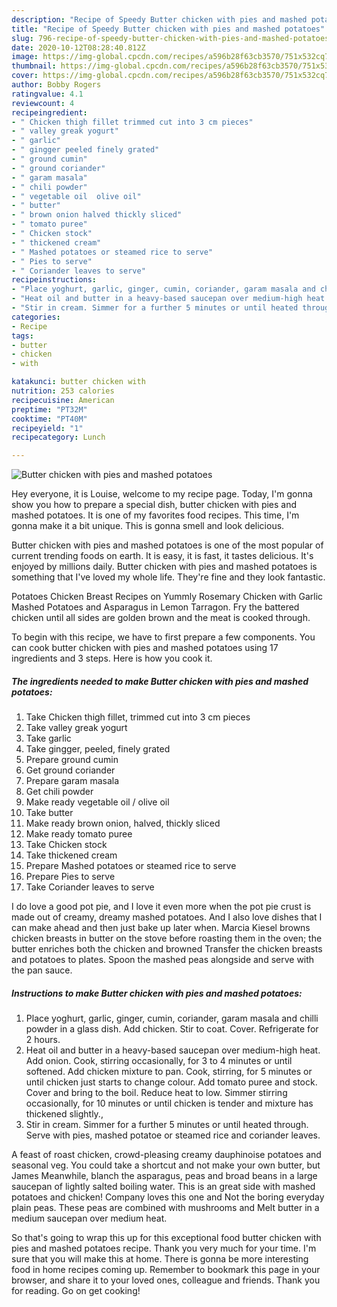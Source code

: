 ```yaml
---
description: "Recipe of Speedy Butter chicken with pies and mashed potatoes"
title: "Recipe of Speedy Butter chicken with pies and mashed potatoes"
slug: 796-recipe-of-speedy-butter-chicken-with-pies-and-mashed-potatoes
date: 2020-10-12T08:28:40.812Z
image: https://img-global.cpcdn.com/recipes/a596b28f63cb3570/751x532cq70/butter-chicken-with-pies-and-mashed-potatoes-recipe-main-photo.jpg
thumbnail: https://img-global.cpcdn.com/recipes/a596b28f63cb3570/751x532cq70/butter-chicken-with-pies-and-mashed-potatoes-recipe-main-photo.jpg
cover: https://img-global.cpcdn.com/recipes/a596b28f63cb3570/751x532cq70/butter-chicken-with-pies-and-mashed-potatoes-recipe-main-photo.jpg
author: Bobby Rogers
ratingvalue: 4.1
reviewcount: 4
recipeingredient:
- " Chicken thigh fillet trimmed cut into 3 cm pieces"
- " valley greak yogurt"
- " garlic"
- " gingger peeled finely grated"
- " ground cumin"
- " ground coriander"
- " garam masala"
- " chili powder"
- " vegetable oil  olive oil"
- " butter"
- " brown onion halved thickly sliced"
- " tomato puree"
- " Chicken stock"
- " thickened cream"
- " Mashed potatoes or steamed rice to serve"
- " Pies to serve"
- " Coriander leaves to serve"
recipeinstructions:
- "Place yoghurt, garlic, ginger, cumin, coriander, garam masala and chilli powder in a glass dish. Add chicken. Stir to coat. Cover. Refrigerate for 2 hours."
- "Heat oil and butter in a heavy-based saucepan over medium-high heat. Add onion. Cook, stirring occasionally, for 3 to 4 minutes or until softened. Add chicken mixture to pan. Cook, stirring, for 5 minutes or until chicken just starts to change colour. Add tomato puree and stock. Cover and bring to the boil. Reduce heat to low. Simmer stirring occasionally, for 10 minutes or until chicken is tender and mixture has thickened slightly.,"
- "Stir in cream. Simmer for a further 5 minutes or until heated through. Serve with pies, mashed potatoe or steamed rice and coriander leaves."
categories:
- Recipe
tags:
- butter
- chicken
- with

katakunci: butter chicken with 
nutrition: 253 calories
recipecuisine: American
preptime: "PT32M"
cooktime: "PT40M"
recipeyield: "1"
recipecategory: Lunch

---
```



![Butter chicken with pies and mashed potatoes](https://img-global.cpcdn.com/recipes/a596b28f63cb3570/751x532cq70/butter-chicken-with-pies-and-mashed-potatoes-recipe-main-photo.jpg)

Hey everyone, it is Louise, welcome to my recipe page. Today, I'm gonna show you how to prepare a special dish, butter chicken with pies and mashed potatoes. It is one of my favorites food recipes. This time, I'm gonna make it a bit unique. This is gonna smell and look delicious.

Butter chicken with pies and mashed potatoes is one of the most popular of current trending foods on earth. It is easy, it is fast, it tastes delicious. It's enjoyed by millions daily. Butter chicken with pies and mashed potatoes is something that I've loved my whole life. They're fine and they look fantastic.

Potatoes Chicken Breast Recipes on Yummly Rosemary Chicken with Garlic Mashed Potatoes and Asparagus in Lemon Tarragon. Fry the battered chicken until all sides are golden brown and the meat is cooked through.


To begin with this recipe, we have to first prepare a few components. You can cook butter chicken with pies and mashed potatoes using 17 ingredients and 3 steps. Here is how you cook it.

<!--inarticleads1-->

##### The ingredients needed to make Butter chicken with pies and mashed potatoes:

1. Take  Chicken thigh fillet, trimmed cut into 3 cm pieces
1. Take  valley greak yogurt
1. Take  garlic
1. Take  gingger, peeled, finely grated
1. Prepare  ground cumin
1. Get  ground coriander
1. Prepare  garam masala
1. Get  chili powder
1. Make ready  vegetable oil / olive oil
1. Take  butter
1. Make ready  brown onion, halved, thickly sliced
1. Make ready  tomato puree
1. Take  Chicken stock
1. Take  thickened cream
1. Prepare  Mashed potatoes or steamed rice to serve
1. Prepare  Pies to serve
1. Take  Coriander leaves to serve


I do love a good pot pie, and I love it even more when the pot pie crust is made out of creamy, dreamy mashed potatoes. And I also love dishes that I can make ahead and then just bake up later when. Marcia Kiesel browns chicken breasts in butter on the stove before roasting them in the oven; the butter enriches both the chicken and browned Transfer the chicken breasts and potatoes to plates. Spoon the mashed peas alongside and serve with the pan sauce. 

<!--inarticleads2-->

##### Instructions to make Butter chicken with pies and mashed potatoes:

1. Place yoghurt, garlic, ginger, cumin, coriander, garam masala and chilli powder in a glass dish. Add chicken. Stir to coat. Cover. Refrigerate for 2 hours.
1. Heat oil and butter in a heavy-based saucepan over medium-high heat. Add onion. Cook, stirring occasionally, for 3 to 4 minutes or until softened. Add chicken mixture to pan. Cook, stirring, for 5 minutes or until chicken just starts to change colour. Add tomato puree and stock. Cover and bring to the boil. Reduce heat to low. Simmer stirring occasionally, for 10 minutes or until chicken is tender and mixture has thickened slightly.,
1. Stir in cream. Simmer for a further 5 minutes or until heated through. Serve with pies, mashed potatoe or steamed rice and coriander leaves.


A feast of roast chicken, crowd-pleasing creamy dauphinoise potatoes and seasonal veg. You could take a shortcut and not make your own butter, but James Meanwhile, blanch the asparagus, peas and broad beans in a large saucepan of lightly salted boiling water. This is an great side with mashed potatoes and chicken! Company loves this one and Not the boring everyday plain peas. These peas are combined with mushrooms and Melt butter in a medium saucepan over medium heat. 

So that's going to wrap this up for this exceptional food butter chicken with pies and mashed potatoes recipe. Thank you very much for your time. I'm sure that you will make this at home. There is gonna be more interesting food in home recipes coming up. Remember to bookmark this page in your browser, and share it to your loved ones, colleague and friends. Thank you for reading. Go on get cooking!
